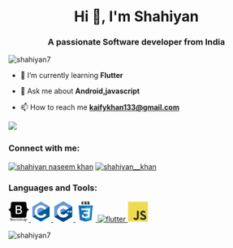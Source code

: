 <h1 align="center">Hi 👋, I'm Shahiyan</h1>
<h3 align="center">A passionate Software developer from India</h3>

<p align="left"> <img src="https://komarev.com/ghpvc/?username=shahiyan7&label=Profile%20views&color=0e75b6&style=flat" alt="shahiyan7" /> </p>

- 🌱 I’m currently learning **Flutter**

- 💬 Ask me about **Android,javascript**

- 📫 How to reach me **kaifykhan133@gmail.com**
 
 
 <img 
   src="https://github-readme-stats.vercel.app/api?username=shahiyan7&show_icons=true&theme=tokyonight" 
/>

<h3 align="left">Connect with me:</h3>
<p align="left">
<a href="https://linkedin.com/in/shahiyan naseem khan" target="blank"><img align="center" src="https://raw.githubusercontent.com/rahuldkjain/github-profile-readme-generator/master/src/images/icons/Social/linked-in-alt.svg" alt="shahiyan naseem khan" height="30" width="40" /></a>
<a href="https://instagram.com/shahiyan__khan" target="blank"><img align="center" src="https://raw.githubusercontent.com/rahuldkjain/github-profile-readme-generator/master/src/images/icons/Social/instagram.svg" alt="shahiyan__khan" height="30" width="40" /></a>
</p>

<h3 align="left">Languages and Tools:</h3>
<p align="left"> <a href="https://getbootstrap.com" target="_blank" rel="noreferrer"> <img src="https://raw.githubusercontent.com/devicons/devicon/master/icons/bootstrap/bootstrap-plain-wordmark.svg" alt="bootstrap" width="40" height="40"/> </a> <a href="https://www.cprogramming.com/" target="_blank" rel="noreferrer"> <img src="https://raw.githubusercontent.com/devicons/devicon/master/icons/c/c-original.svg" alt="c" width="40" height="40"/> </a> <a href="https://www.w3schools.com/cpp/" target="_blank" rel="noreferrer"> <img src="https://raw.githubusercontent.com/devicons/devicon/master/icons/cplusplus/cplusplus-original.svg" alt="cplusplus" width="40" height="40"/> </a> <a href="https://www.w3schools.com/css/" target="_blank" rel="noreferrer"> <img src="https://raw.githubusercontent.com/devicons/devicon/master/icons/css3/css3-original-wordmark.svg" alt="css3" width="40" height="40"/> </a> <a href="https://flutter.dev" target="_blank" rel="noreferrer"> <img src="https://www.vectorlogo.zone/logos/flutterio/flutterio-icon.svg" alt="flutter" width="40" height="40"/> </a> <a href="https://developer.mozilla.org/en-US/docs/Web/JavaScript" target="_blank" rel="noreferrer"> <img src="https://raw.githubusercontent.com/devicons/devicon/master/icons/javascript/javascript-original.svg" alt="javascript" width="40" height="40"/> </a> </p>

<p><img align="center" src="https://github-readme-streak-stats.herokuapp.com/?user=shahiyan7&" alt="shahiyan7" /></p>
